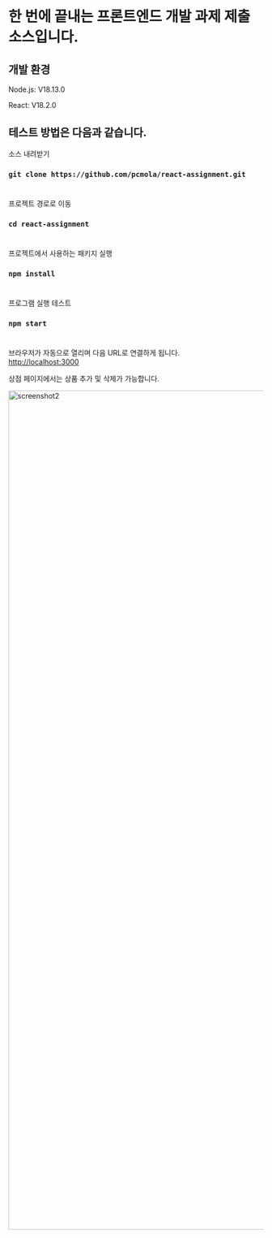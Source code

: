 # 한 번에 끝내는 프론트엔드 개발 과제 제출 소스입니다. 
## 개발 환경
Node.js: V18.13.0

React: V18.2.0

## 테스트 방법은 다음과 같습니다. 
소스 내려받기
###  `git clone https://github.com/pcmola/react-assignment.git`  
#  
프로젝트 경로로 이동
### `cd react-assignment`
#
프로젝트에서 사용하는 패키지 실행
### `npm install`
#
프로그램 실행 테스트
### `npm start`
#
브라우저가 자동으로 열리며 다음 URL로 연결하게 됩니다.\
[http://localhost:3000](http://localhost:3000)

상점 페이지에서는 상품 추가 및 삭제가 가능합니다.

<img width="1654" alt="screenshot2" src="https://user-images.githubusercontent.com/20479087/216771261-9c34d719-f753-459c-b7d7-e8b3821a3518.png">
